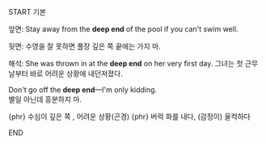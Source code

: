 START
기본

앞면:
Stay away from the **deep end** of the pool if you can't swim well.  

뒷면:
수영을 잘 못하면 풀장 깊은 쪽 끝에는 가지 마.  

해석:
She was thrown in at the **deep end** on her very first day.
그녀는 첫 근무 날부터 바로 어려운 상황에 내던져졌다.

Don't go off the **deep end**—I'm only kidding.  
별일 아닌데 흥분하지 마.  

{phr} 수심이 깊은 쪽 , 어려운 상황(곤경)
{phr} 버럭 화를 내다, (감정이) 울컥하다
<!--ID: 1744879767501-->
END